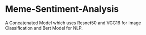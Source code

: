 # Meme-Sentiment-Analysis
A Concatenated Model which uses Resnet50 and VGG16 for Image Classification and Bert Model for NLP.
